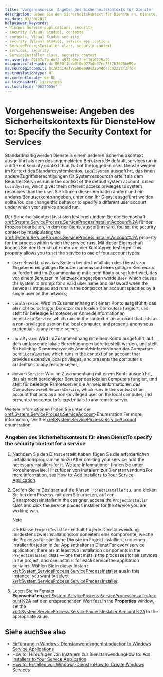```yaml
---
title: 'Vorgehensweise: Angeben des Sicherheitskontexts für Dienste'
description: Geben Sie den Sicherheitskontext für Dienste an. Dienste, die im Kontext des Standardsystemkontos ausgeführt werden, haben andere Zugriffsrechte für Systemressourcen als der angemeldete Benutzer.
ms.date: 03/30/2017
helpviewer_keywords:
- Windows Service applications, security
- security [Visual Studio], contexts
- contexts, Visual Studio security
- security [Visual Studio], service applications
- ServiceProcessInstaller class, security context
- services, security
- ServiceInstaller class, security context
ms.assetid: 02187c7b-dbf2-45f2-96c2-e11010225a22
ms.openlocfilehash: dcf0680f1bcb0f0e927bdb37ea56f7b3025be09b
ms.sourcegitcommit: bc293b14af795e0e999e3304dd40c0222cf2ffe4
ms.translationtype: HT
ms.contentlocale: de-DE
ms.lasthandoff: 11/26/2020
ms.locfileid: "96270536"
---
```

# <a name="how-to-specify-the-security-context-for-services"></a><span data-ttu-id="75f82-104">Vorgehensweise: Angeben des Sicherheitskontexts für Dienste</span><span class="sxs-lookup"><span data-stu-id="75f82-104">How to: Specify the Security Context for Services</span></span>

<span data-ttu-id="75f82-105">Standardmäßig werden Dienste in einem anderen Sicherheitskontext ausgeführt als dem des angemeldeten Benutzers.</span><span class="sxs-lookup"><span data-stu-id="75f82-105">By default, services run in a different security context than that of the logged-in user.</span></span> <span data-ttu-id="75f82-106">Dienste werden im Kontext des Standardsystemkontos, `LocalSystem`, ausgeführt, das ihnen andere Zugriffsberechtigungen für Systemressourcen erteilt als dem Benutzer.</span><span class="sxs-lookup"><span data-stu-id="75f82-106">Services run in the context of the default system account, called `LocalSystem`, which gives them different access privileges to system resources than the user.</span></span> <span data-ttu-id="75f82-107">Sie können dieses Verhalten ändern und ein anderes Benutzerkonto angeben, unter dem Ihr Dienst ausgeführt werden sollte.</span><span class="sxs-lookup"><span data-stu-id="75f82-107">You can change this behavior to specify a different user account under which your service should run.</span></span>  
  
 <span data-ttu-id="75f82-108">Der Sicherheitskontext lässt sich festlegen, indem Sie die Eigenschaft <xref:System.ServiceProcess.ServiceProcessInstaller.Account%2A> für den Prozess bearbeiten, in dem der Dienst ausgeführt wird.</span><span class="sxs-lookup"><span data-stu-id="75f82-108">You set the security context by manipulating the <xref:System.ServiceProcess.ServiceProcessInstaller.Account%2A> property for the process within which the service runs.</span></span> <span data-ttu-id="75f82-109">Mit dieser Eigenschaft können Sie den Dienst auf einen von vier Kontotypen festlegen:</span><span class="sxs-lookup"><span data-stu-id="75f82-109">This property allows you to set the service to one of four account types:</span></span>  
  
- <span data-ttu-id="75f82-110">`User`: Bewirkt, dass das System bei der Installation des Diensts zur Eingabe eines gültigen Benutzernamens und eines gültigen Kennworts auffordert und im Zusammenhang mit einem Konto ausgeführt wird, das von einem Benutzer im Netzwerk angegeben wurde.</span><span class="sxs-lookup"><span data-stu-id="75f82-110">`User`, which causes the system to prompt for a valid user name and password when the service is installed and runs in the context of an account specified by a single user on the network;</span></span>  
  
- <span data-ttu-id="75f82-111">`LocalService`: Wird im Zusammenhang mit einem Konto ausgeführt, das als nicht berechtigter Benutzer des lokalen Computers fungiert, und stellt für beliebige Remoteserver Anmeldeinformationen bereit.</span><span class="sxs-lookup"><span data-stu-id="75f82-111">`LocalService`, which runs in the context of an account that acts as a non-privileged user on the local computer, and presents anonymous credentials to any remote server;</span></span>  
  
- <span data-ttu-id="75f82-112">`LocalSystem`: Wird im Zusammenhang mit einem Konto ausgeführt, auf dem umfassende lokale Berechtigungen bereitgestellt werden, und stellt für beliebige Remoteserver die Anmeldeinformationen des Computers bereit.</span><span class="sxs-lookup"><span data-stu-id="75f82-112">`LocalSystem`, which runs in the context of an account that provides extensive local privileges, and presents the computer's credentials to any remote server;</span></span>  
  
- <span data-ttu-id="75f82-113">`NetworkService`: Wird im Zusammenhang mit einem Konto ausgeführt, das als nicht berechtigter Benutzer des lokalen Computers fungiert, und stellt für beliebige Remoteserver die Anmeldeinformationen des Computers bereit.</span><span class="sxs-lookup"><span data-stu-id="75f82-113">`NetworkService`, which runs in the context of an account that acts as a non-privileged user on the local computer, and presents the computer's credentials to any remote server.</span></span>  
  
 <span data-ttu-id="75f82-114">Weitere Informationen finden Sie unter der <xref:System.ServiceProcess.ServiceAccount>-Enumeration.</span><span class="sxs-lookup"><span data-stu-id="75f82-114">For more information, see the <xref:System.ServiceProcess.ServiceAccount> enumeration.</span></span>  
  
### <a name="to-specify-the-security-context-for-a-service"></a><span data-ttu-id="75f82-115">Angeben des Sicherheitskontexts für einen Dienst</span><span class="sxs-lookup"><span data-stu-id="75f82-115">To specify the security context for a service</span></span>  
  
1. <span data-ttu-id="75f82-116">Nachdem Sie den Dienst erstellt haben, fügen Sie die erforderlichen Installationsprogramme hinzu.</span><span class="sxs-lookup"><span data-stu-id="75f82-116">After creating your service, add the necessary installers for it.</span></span> <span data-ttu-id="75f82-117">Weitere Informationen finden Sie unter [Vorgehensweise: Hinzufügen von Installern zur Dienstanwendung](how-to-add-installers-to-your-service-application.md).</span><span class="sxs-lookup"><span data-stu-id="75f82-117">For more information, see [How to: Add Installers to Your Service Application](how-to-add-installers-to-your-service-application.md).</span></span>  
  
2. <span data-ttu-id="75f82-118">Greifen Sie im Designer auf die Klasse `ProjectInstaller` zu, und klicken Sie bei dem Prozess, mit dem Sie arbeiten, auf den Dienstprozessinstaller.</span><span class="sxs-lookup"><span data-stu-id="75f82-118">In the designer, access the `ProjectInstaller` class and click the service process installer for the service you are working with.</span></span>  
  
    > [!NOTE]
    > <span data-ttu-id="75f82-119">Die Klasse `ProjectInstaller` enthält für jede Dienstanwendung mindestens zwei Installationskomponenten: eine Komponente, welche die Prozesse für sämtliche Dienste im Projekt installiert, und einen Installer für jeden in der App enthaltenen Dienst.</span><span class="sxs-lookup"><span data-stu-id="75f82-119">For every service application, there are at least two installation components in the `ProjectInstaller` class — one that installs the processes for all services in the project, and one installer for each service the application contains.</span></span> <span data-ttu-id="75f82-120">Wählen Sie in dieser Instanz <xref:System.ServiceProcess.ServiceProcessInstaller> aus.</span><span class="sxs-lookup"><span data-stu-id="75f82-120">In this instance, you want to select <xref:System.ServiceProcess.ServiceProcessInstaller>.</span></span>  
  
3. <span data-ttu-id="75f82-121">Legen Sie im Fenster **Eigenschaften**<xref:System.ServiceProcess.ServiceProcessInstaller.Account%2A> auf den entsprechenden Wert fest.</span><span class="sxs-lookup"><span data-stu-id="75f82-121">In the **Properties** window, set the <xref:System.ServiceProcess.ServiceProcessInstaller.Account%2A> to the appropriate value.</span></span>  
  
## <a name="see-also"></a><span data-ttu-id="75f82-122">Siehe auch</span><span class="sxs-lookup"><span data-stu-id="75f82-122">See also</span></span>

- [<span data-ttu-id="75f82-123">Einführung in Windows-Dienstanwendungen</span><span class="sxs-lookup"><span data-stu-id="75f82-123">Introduction to Windows Service Applications</span></span>](introduction-to-windows-service-applications.md)
- [<span data-ttu-id="75f82-124">How to: Hinzufügen von Installern zur Dienstanwendung</span><span class="sxs-lookup"><span data-stu-id="75f82-124">How to: Add Installers to Your Service Application</span></span>](how-to-add-installers-to-your-service-application.md)
- [<span data-ttu-id="75f82-125">How to: Erstellen von Windows-Diensten</span><span class="sxs-lookup"><span data-stu-id="75f82-125">How to: Create Windows Services</span></span>](how-to-create-windows-services.md)
